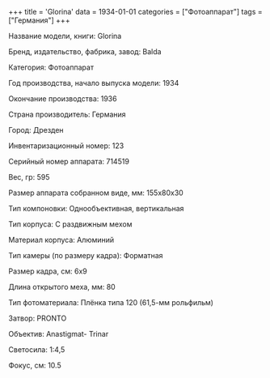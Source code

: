 +++
title = 'Glorina'
data = 1934-01-01
categories = ["Фотоаппарат"]
tags = ["Германия"]
+++

Название модели, книги: Glorina

Бренд, издательство, фабрика, завод: Balda

Категория: Фотоаппарат

Год производства, начало выпуска модели: 1934

Окончание производства: 1936

Страна производитель: Германия

Город: Дрезден

Инвентаризационный номер: 123

Серийный номер аппарата: 714519

Вес, гр: 595

Размер аппарата  собранном виде, мм: 155х80х30

Тип компоновки: Однообъективная, вертикальная

Тип корпуса: С раздвижным мехом

Материал корпуса: Алюминий

Тип камеры (по размеру кадра): Форматная

Размер кадра, см: 6х9

Длина открытого меха, мм: 80

Тип фотоматериала: Плёнка типа 120 (61,5-мм рольфильм)

Затвор: PRONTO

Объектив: Anastigmat- Trinar

Светосила: 1:4,5

Фокус, см: 10.5

